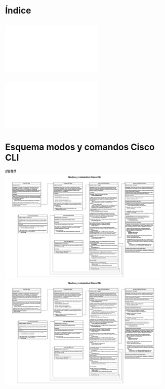 # Índice
## ![Teoría Cisco CLI](./Cisco%20IOS%20CLI.md)
## ![Casos Prácticos](./Casos%20prácticos.md)

# Esquema modos y comandos Cisco CLI
####![(Ir a la imagen)](./Esquema%20modos%20y%20comandos%20Cisco%20Cli.png)
![](Esquema%20modos%20y%20comandos%20Cisco%20Cli.png)